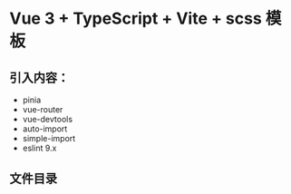 # Vue 3 + TypeScript + Vite + scss 模板

## 引入内容：
* pinia
* vue-router
* vue-devtools
* auto-import
* simple-import
* eslint 9.x

## 文件目录

